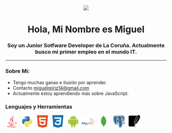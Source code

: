 <div id="header" align="center">
  <img src="https://media.giphy.com/media/zOvBKUUEERdNm/giphy.gif" width="200" />
  <h1 align="center">Hola, Mi Nombre es Miguel</h1>
  <h3 align="center"> Soy un Junior Sotfware Developer de La Coruña. Actualmente busco mi primer empleo en el mundo IT. </h3>
</div>

---
### Sobre Mi:

- Tengo muchas ganas e ilusión por aprender.
- Contacto miguelreiriz14@gmail.com
- Actualmente estoy aprendiendo más sobre JavaScript.

<div align="left">
  <h3>Lenguajes y Herramientas</h3>
  <div>
      <img src="https://github.com/devicons/devicon/blob/master/icons/java/java-plain.svg" tittle="JAVA" alt="Java" width="40" height="40"/>&nbsp;
    <img src="https://github.com/devicons/devicon/blob/master/icons/python/python-original.svg" tittle="PYTHON" alt="Python" width="40" height="40"/>&nbsp;
    <img src="https://github.com/devicons/devicon/blob/master/icons/html5/html5-plain.svg" tittle="HTML5" alt="HTML" width="40" height="40"/>&nbsp;
    <img src="https://github.com/devicons/devicon/blob/master/icons/css3/css3-plain.svg" tittle="CSS3" alt="CSS" width="40" height="40"/>&nbsp;
    <img src="https://github.com/devicons/devicon/blob/master/icons/android/android-plain.svg" tittle="ANDROID" alt="Android" width="40" height="40"/>&nbsp;
    <img src="https://github.com/devicons/devicon/blob/master/icons/mysql/mysql-original-wordmark.svg" tittle="MYSQL" alt="MySql" width="40" height="40"/>&nbsp;
    <img src="https://github.com/devicons/devicon/blob/master/icons/mongodb/mongodb-plain.svg" tittle="MONGODB" alt="MongoDB" width="40" height="40"/>&nbsp;
    <img src="https://github.com/devicons/devicon/blob/master/icons/postgresql/postgresql-plain.svg" tittle="POSTGRESQL" alt="PostreSQL" width="40" height="40"/>&nbsp;
    <img src="https://github.com/devicons/devicon/blob/master/icons/sqlite/sqlite-plain.svg" tittle="SQLITE" alt="Sqlite" width="40" height="40"/>&nbsp;
</div>
